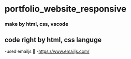 # portfolio_website_responsive
### make by html, css, vscode

## code right by html, css languge

-used emailjs 👀
-https://www.emailjs.com/
